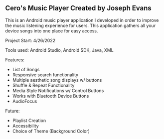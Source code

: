 Cero's Music Player
Created by Joseph Evans
-------

This is an Android music player application
I developed in order to improve the music listening experience
for users. This application gathers all your device songs into one place for
easy access.

Project Start: 4/26/2022

Tools used: Android Studio, Android SDK, Java, XML

Features:

- List of Songs
- Responsive search functionality
- Multiple aesthetic song displays w/ buttons
- Shuffle & Repeat Functionality
- Media Style Notifications w/ Control Buttons
- Works with Bluetooth Device Buttons
- AudioFocus

Future:
- Playlist Creation
- Accessibility
- Choice of Theme (Background Color)
